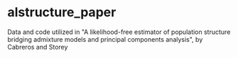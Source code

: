 # alstructure_paper
Data and code utilized in "A likelihood-free estimator of population structure bridging admixture models and principal components analysis", by Cabreros and Storey
